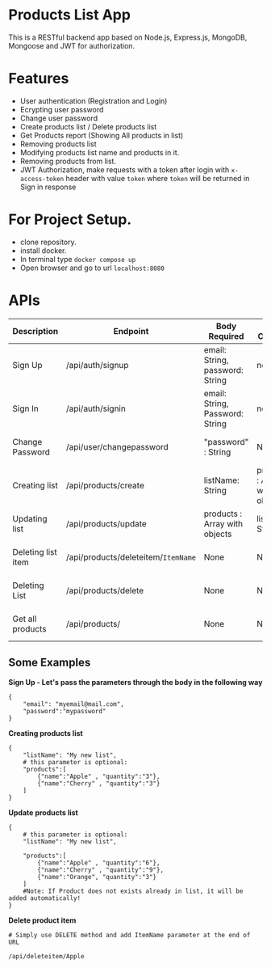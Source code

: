 # Products List App
This is a RESTful backend app based on Node.js, Express.js, MongoDB, Mongoose and JWT for authorization.

# Features
- User authentication (Registration and Login)
- Ecrypting user password
- Change user password
- Create products list / Delete products list 
- Get Products report (Showing All products in list)
- Removing products list
- Modifying products list name and products in it. 
- Removing products from list.
- JWT Authorization, make requests with a token after login with `x-access-token` header with value `token` where `token` will be returned in Sign in response


# For Project Setup.
- clone repository.
- install docker.
- In terminal type `docker compose up`
- Open browser and go to url `localhost:8080`

# APIs


Description | Endpoint | Body Required | Body Optional | Headers | Method |
------------ | ------------- | --------------- | --------------- | --------------- | --------------- |
Sign Up | /api/auth/signup | email: String, password: String | none | none | `POST` |
Sign In | /api/auth/signin | email: String, Password: String | none | none | `POST` |
Change Password | /api/user/changepassword | "password" : String | None | x-access-token | `PUT` | 
Creating list | /api/products/create | listName: String | products : Array with object | x-access-token | `POST` |
Updating list | /api/products/update | products : Array with objects | listName: String | x-access-token | `PUT` |
Deleting list item | /api/products/deleteitem/`ItemName` | None | None | x-access-token | `DELETE` |
Deleting List | /api/products/delete | None | None | x-access-token | `DELETE` |
Get all products | /api/products/ | None | None | x-access-token | `GET` |

## Some Examples

**Sign Up - Let's pass the parameters through the body in the following way**
```
{   
    "email": "myemail@mail.com",
    "password":"mypassword" 
}

```
**Creating products list**
```
{   
    "listName": "My new list",
    # this parameter is optional:
    "products":[
        {"name":"Apple" , "quantity":"3"},
        {"name":"Cherry" , "quantity":"3"}
    ]
}

```
**Update products list**
```
{   
    # this parameter is optional:
    "listName": "My new list",

    "products":[
        {"name":"Apple" , "quantity":"6"},
        {"name":"Cherry" , "quantity":"9"},
        {"name":"Orange", "quantity":"3"}
    ]
    #Note: If Product does not exists already in list, it will be added automatically!
}

```

**Delete product item**
```
# Simply use DELETE method and add ItemName parameter at the end of URL

/api/deleteitem/Apple

```


